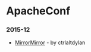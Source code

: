 # ApacheConf

### 2015-12
- [MirrorMirror](https://github.com/ctrlaltdylan/MirrorMirror) - by ctrlaltdylan
